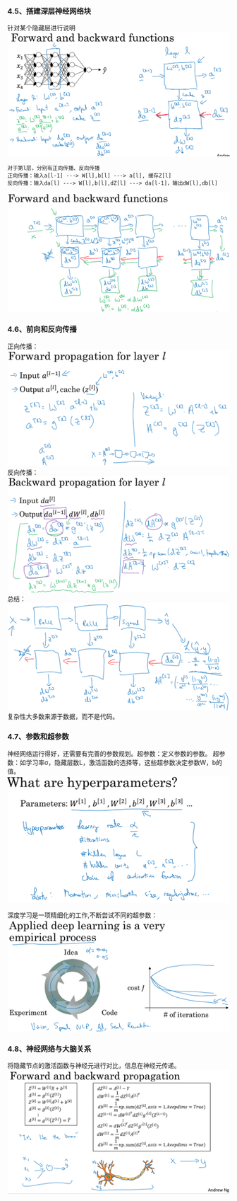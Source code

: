 ### 4.5、搭建深层神经网络块
针对某个隐藏层进行说明
![pic_08](pictures/pic_08.png)
```
对于第l层，分别有正向传播、反向传播
正向传播：输入a[l-1] ---> W[l],b[l] ---> a[l], 缓存Z[l]
反向传播：输入da[l] ---> W[l],b[l],dZ[l] ---> da[l-1]，输出dW[l],db[l]
```
![pic_09](pictures/pic_09.png)

### 4.6、前向和反向传播
正向传播：
![pic_10](pictures/pic_10.png)
反向传播：
![pic_11](pictures/pic_11.png)
总结：
![pic_12](pictures/pic_12.png)
复杂性大多数来源于数据，而不是代码。
### 4.7、参数和超参数
神经网络运行得好，还需要有完善的参数规划。超参数：定义参数的参数。
超参数：如学习率σ，隐藏层数L，激活函数的选择等，这些超参数决定参数W，b的值。
![pic_13](pictures/pic_13.png)

深度学习是一项精细化的工作,不断尝试不同的超参数：
![pic_14](pictures/pic_14.png)

### 4.8、神经网络与大脑关系
将隐藏节点的激活函数与神经元进行对比，信息在神经元传递。
![pic_15](pictures/pic_15.png)
